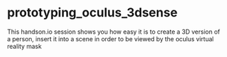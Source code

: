 prototyping_oculus_3dsense
==========================

This handson.io session shows you how easy it is to create a 3D version of a person, insert it into a scene in order to be viewed by the oculus virtual reality mask
